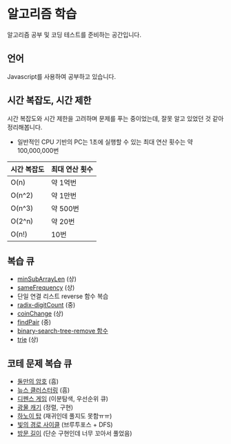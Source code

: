 # 알고리즘 학습

알고리즘 공부 및 코딩 테스트를 준비하는 공간입니다.

## 언어

Javascript를 사용하여 공부하고 있습니다.

## 시간 복잡도, 시간 제한 

시간 복잡도와 시간 제한을 고려하며 문제를 푸는 중이었는데, 잘못 알고 있었던 것 같아 정리해봅니다.

- 일반적인 CPU 기반의 PC는 1초에 실행할 수 있는 최대 연산 횟수는 약 100,000,000번

| 시간 복잡도 | 최대 연산 횟수 |
|--------|---------|
| O(n)   | 약 1억번   |
| O(n^2) | 약 1만번   |
| O(n^3) | 약 500번  |
| O(2^n) | 약 20번   |
| O(n!)  | 10번     |


## 복습 큐

- [minSubArrayLen](challenge/problem-solving-pattern/minSubArrayLen/minSubArrayLen.js) (상)
- [sameFrequency](challenge/problem-solving-pattern/findLongestSubstring/findLongestSubstring.js) (상)
- 단일 연결 리스트 reverse 함수 복습
- [radix-digitCount](challenge/the-whild-west/radix-sort/radixSort.js) (중)
- [coinChange](challenge/the-whild-west/coin-change.js) (상)
- [findPair](challenge/the-whild-west/findPair.js) (중)
- [binary-search-tree-remove 함수](challenge/the-whild-west/binary-search-tree.js)
- [trie](challenge/the-whild-west/trie.js) (상)

## 코테 문제 복습 큐

- [둘만의 암호](challenge/programmers/둘만의%20암호.js) (흠)
- [뉴스 클러스터링](challenge/programmers/%5B1차%5D%20뉴스%20클러스터링.js) (흠)
- [디펜스 게임](challenge/programmers/디펜스%20게임.js) (이분탐색, 우선순위 큐)
- [광물 캐기](challenge/programmers/광물%20캐기.js) (정렬, 구현)
- [하노이 탑](challenge/programmers/recursion/하노이%20탑.js) (재귀인데 풀지도 못함ㅠㅠ)
- [빛의 경로 사이클](challenge/programmers/DFS/빛의%20경로%20사이클.js) (브루투포스 + DFS)
- [방문 길이](challenge/programmers/방문%20길이.js) (단순 구현인데 너무 꼬아서 풀었음)